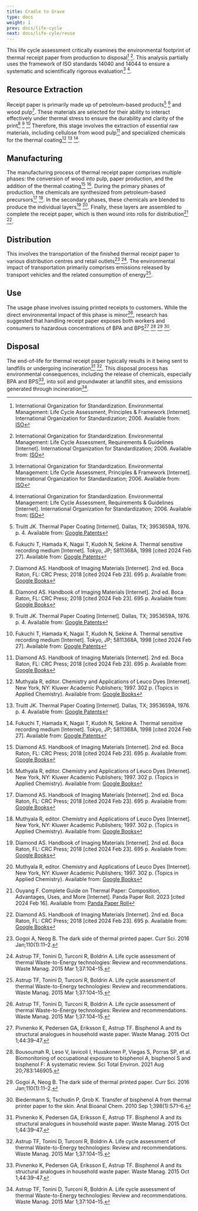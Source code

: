 ```yaml
---
title: Cradle to Grave
type: docs
weight: 1
prev: docs/life-cycle
next: docs/life-cyle/reuse
---
```


<!--- COMPLETE --->

This life cycle assessment critically examines the environmental footprint of thermal receipt paper from production to disposal[^19] [^20]. 
This analysis partially uses the framework of ISO standards 14040 and 14044 to ensure a systematic and scientifically rigorous evaluation[^19] [^20].

## Resource Extraction

Receipt paper is primarily made up of petroleum-based products[^11] [^12] and wood pulp[^9]. 
These materials are selected for their ability to interact effectively under thermal stress to ensure the durability and clarity of the print[^9] [^11] [^12]
Therefore, this stage involves the extraction of essential raw materials, including cellulose from wood pulp[^9] and specialized chemicals for the thermal coating[^10] [^11] [^12].

## Manufacturing

The manufacturing process of thermal receipt paper comprises multiple phases: the conversion of wood into pulp, paper production, and the addition of the thermal coating[^9] [^10]. 
During the primary phases of production, the chemicals are synthesized from petroleum-based precursors[^9] [^10]. 
In the secondary phases, these chemicals are blended to produce the individual layers[^9] [^10]. 
Finally, these layers are assembled to complete the receipt paper, which is then wound into rolls for distribution[^7] [^9].

## Distribution

This involves the transportation of the finished thermal receipt paper to various distribution centres and retail outlets[^18] [^21]. 
The environmental impact of transportation primarily comprises emissions released by transport vehicles and the related consumption of energy[^21].

## Use

The usage phase involves issuing printed receipts to customers. 
While the direct environmental impact of this phase is minor[^21], research has suggested that handling receipt paper exposes both workers and consumers to hazardous concentrations of BPA and BPS[^8] [^17] [^18] [^22].

## Disposal

The end-of-life for thermal receipt paper typically results in it being sent to landfills or undergoing incineration[^8] [^21]. 
This disposal process has environmental consequences, including the release of chemicals, especially BPA and BPS[^8], into soil and groundwater at landfill sites, and emissions generated through incineration[^21].


<!--- REFERENCES --->

[^1]: Canada Revenue Agency. Business Records [Internet]. Income Tax. 2023 [cited 2024 Feb 19]. Available from: [Canada Revenue Agency()]https://www.canada.ca/en/revenue-agency/services/tax/businesses/topics/sole-proprietorships-partnerships/business-records.html)
[^2]: Moneris. Receipt Requirements [Internet]. Moneris Developers. 2024 [cited 2024 Feb 19]. Available from: [Moneris](https://developer.moneris.com/More/Testing/Receipt%20Requirements)
[^3]: Bank of Canada. Payment Systems [Internet]. n.d. [cited 2024 Feb 26]. Available from: [Bank of Canada](https://www.bankofcanada.ca/2020/07/a-road-map-to-payment-systems/)
[^4]: Grand View Research. Thermal Paper Market Size, Share & Trends Analysis Report By Application (POS, Tags & Label, Lottery & Gaming), By Region (Asia Pacific, North America, Middle East & Africa, Europe), And Segment Forecasts, 2024 - 2030 [Internet]. San Francisco, CA: Grand View Research; 2023 Apr [cited 2024 Feb 26] p. 108. Available from: [Grand View Research](https://www.grandviewresearch.com/industry-analysis/thermal-paper-market)
[^5]: Moustafa K, García PJ, El Khoury F, Pierre S. From Seller Screens to Buyer Screens: Toward a Smart Digital Receipt Solution for Sustainability and Greenhouse Gas Mitigation by Million Tons. Digit Soc. 2023 Nov 30;2(3):53.
[^6]: Koester V. How Does Thermal Paper Work? [Internet]. ChemistryViews. 2019 [cited 2024 Feb 27]. Available from: [ChemistryViews](https://www.chemistryviews.org/details/ezine/11146606/How_Does_Thermal_Paper_Work/)
[^7]: Ouyang F. Complete Guide on Thermal Paper: Composition, Advantages, Uses, and More [Internet]. Panda Paper Roll. 2023 [cited 2024 Feb 16]. Available from: [Panda Paper Roll](https://pandapaperroll.com/complete-guide-on-thermal-paper/)
[^8]: Pivnenko K, Pedersen GA, Eriksson E, Astrup TF. Bisphenol A and its structural analogues in household waste paper. Waste Manag. 2015 Oct 1;44:39–47.
[^9]: Diamond AS. Handbook of Imaging Materials [Internet]. 2nd ed. Boca Raton, FL: CRC Press; 2018 [cited 2024 Feb 23]. 695 p. Available from: [Google Books](https://books.google.com/books?id=w2K1DwAAQBAJ&vq=two+color+thermal+printing&source=gbs_navlinks_s)
[^10]: Muthyala R, editor. Chemistry and Applications of Leuco Dyes [Internet]. New York, NY: Kluwer Academic Publishers; 1997. 302 p. (Topics in Applied Chemistry). Available from: [Google Books](https://books.google.com/books/about/Chemistry_and_Applications_of_Leuco_Dyes.html?id=5bPkBwAAQBAJ)
[^11]: Truitt JK. Thermal Paper Coating [Internet]. Dallas, TX; 3953659A, 1976. p. 4. Available from: [Google Patents](https://patents.google.com/patent/US3953659)
[^12]: Fukuchi T, Hamada K, Nagai T, Kudoh N, Sekine A. Thermal sensitive recording medium [Internet]. Tokyo, JP; 5811368A, 1998 [cited 2024 Feb 27]. Available from: [Google Patents](https://patents.google.com/patent/US5811368A/en)
[^13]: PubChem. Fluoran [Internet]. Compound Summary. 2024 [cited 2024 Feb 20]. Available from:[PubChem](https://pubchem.ncbi.nlm.nih.gov/compound/68994)
[^14]: PubChem. Crystal Violet Lactone [Internet]. Compound Summary. 2024 [cited 2024 Feb 20]. Available from: [PubChem](https://pubchem.ncbi.nlm.nih.gov/compound/73773)
[^15]: PubChem. Bisphenol A [Internet]. Compound Summary. 2024 [cited 2024 Feb 20]. Available from: [PubChem](https://pubchem.ncbi.nlm.nih.gov/compound/6623)
[^16]: PubChem. 4,4’-Sulfonyldiphenol (Bisphenol S) [Internet]. Compound Summary. 2024 [cited 2024 Feb 20]. Available from: [PubChem](https://pubchem.ncbi.nlm.nih.gov/compound/6626)
[^17]: Bousoumah R, Leso V, Iavicoli I, Huuskonen P, Viegas S, Porras SP, et al. Biomonitoring of occupational exposure to bisphenol A, bisphenol S and bisphenol F: A systematic review. Sci Total Environ. 2021 Aug 20;783:146905.
[^18]: Gogoi A, Neog B. The dark side of thermal printed paper. Curr Sci. 2016 Jan;110(1):11–2.
[^19]: International Organization for Standardization. Environmental Management: Life Cycle Assessment, Principles & Framework [Internet]. International Organization for Standardization; 2006. Available from: [ISO](https://www.iso.org/standard/37456.html)
[^20]: International Organization for Standardization. Environmental Management: Life Cycle Assessment, Requirements & Guidelines [Internet]. International Organization for Standardization; 2006. Available from: [ISO](https://www.iso.org/standard/38498.html)
[^21]: Astrup TF, Tonini D, Turconi R, Boldrin A. Life cycle assessment of thermal Waste-to-Energy technologies: Review and recommendations. Waste Manag. 2015 Mar 1;37:104–15.
[^22]: Biedermann S, Tschudin P, Grob K. Transfer of bisphenol A from thermal printer paper to the skin. Anal Bioanal Chem. 2010 Sep 1;398(1):571–6.
[^23]: O’Callaghan-Gordo C, Orta-Martínez M, Kogevinas M. Health effects of non-occupational exposure to oil extraction. Environ Health. 2016 Apr 26;15(1):56.
[^24]: Yadav UK, Dewan R, Verma N, Singh A. Prominent Safety and Health Hazards During Crude Extraction: A Review of Process. J Fail Anal Prev. 2021 Apr 1;21(2):604–9.
[^25]: Onyije FM, Hosseini B, Togawa K, Schüz J, Olsson A. Cancer Incidence and Mortality among Petroleum Industry Workers and Residents Living in Oil Producing Communities: A Systematic Review and Meta-Analysis. Int J Environ Res Public Health. 2021 Jan;18(8):4343.
[^26]: Torén K, Neitzel R, Sallsten G, Andersson E. Occupational exposure to soft paper dust and mortality. Occup Environ Med. 2020 Aug;77(8):549–54.
[^27]: Torén K, Hagberg S, Westberg H. Health effects of working in pulp and paper mills: exposure, obstructive airways diseases, hypersensitivity reactions, and cardiovascular diseases. Am J Ind Med. 1996 Feb;29(2):111–22.
[^28]: IARC Working Group on the Evaluation of Carcinogenic Risks to Humans. Occupational Exposures in Petroleum Refining; Crude Oil and Major Petroleum Fuels [Internet]. Lyon, FR: International Agency for Research on Cancer; 1989 [cited 2024 Mar 4]. (IARC Monographs on the Evaluation of Carcinogenic Risks to Humans). Available from: [NCBI](https://www.ncbi.nlm.nih.gov/books/NBK531261/)
[^29]: Occupational Safety and Health Administration. Hydrogen Sulfide [Internet]. Occupational Chemical Database. n.d. [cited 2024 Feb 28]. Available from: [OSHA](https://www.osha.gov/hydrogen-sulfide/standards)
[^30]: Canadian Centre for Occupational Health and Safety. Hydrogen Sulfide [Internet]. Chemical Profile. 2024 [cited 2024 Feb 28]. Available from: [CCOHS](https://www.ccohs.ca/oshanswers/chemicals/chem_profiles/hydrogen_sulfide.html)
[^31]: European Chemicals Agency. Hydrogen Sulfide [Internet]. Substance Infocard. 2023 [cited 2024 Feb 28]. Available from: [ECHA](https://echa.europa.eu/substance-information/-/substanceinfo/100.029.070)
[^32]: Occupational Safety and Health Administration. Permissible Exposure Limits, Annotated Tables [Internet]. Occupational Chemical Database. 2021 [cited 2024 Feb 28]. Available from: [OSHA](https://www.osha.gov/annotated-pels/table-z-1)
[^33]: Canadian Centre for Occupational Health and Safety. Acetone [Internet]. Chemical Profile. 2023 [cited 2024 Feb 28]. Available from: [CCOHS](https://www.ccohs.ca/oshanswers/chemicals/chem_profiles/acetone.html)
[^34]: European Chemicals Agency. Acetone [Internet]. Substance Infocard. 2023 [cited 2024 Feb 28]. Available from: [ECHA](https://echa.europa.eu/substance-information/-/substanceinfo/100.000.602)
[^35]: Occupational Safety and Health Administration. Woodworking: Health Hazards, Wood Dust, & Carcinogens [Internet]. Woodworking eTool. n.d. [cited 2024 Feb 28]. Available from: [OSHA](https://www.osha.gov/etools/woodworking/health-hazards/wood-dust)
[^36]: Canadian Centre for Occupational Health and Safety. Wood Dust [Internet]. Chemical Profile. 2023 [cited 2024 Feb 28]. Available from: [CCOHS](https://www.ccohs.ca/oshanswers/chemicals/wood_dust.html)
[^37]: European Parliament. Protecting workers: stricter limits on cancer-causing substances [Internet]. Press Room. 2017 [cited 2024 Feb 28]. Available from: [European Parliament](https://www.europarl.europa.eu/news/en/press-room/20170829IPR82604/)protecting-workers-stricter-limits-on-cancer-causing-substances
[^38]: Liao C, Kannan K. Widespread Occurrence of Bisphenol A in Paper and Paper Products: Implications for Human Exposure. Environ Sci Technol. 2011 Nov 1;45(21):9372–9.
[^39]: Caporossi L, Papaleo B. Bisphenol A and Metabolic Diseases: Challenges for Occupational Medicine. Int J Environ Res Public Health. 2017 Sep;14(9):959.
[^40]: Ndaw S, Remy A, Denis F, Marsan P, Jargot D, Robert A. Occupational exposure of cashiers to bisphenol S via thermal paper. Toxicol Lett. 2018 Dec 1;298:106–11.
[^41]: PubChem. 2-Anilino-3-methyl-6-(dibutylamino)fluoran [Internet]. Laboratory Chemical Safety Summary (LCSS) Datasheet. 2024 [cited 2024 Feb 20]. Available from: [PubChem](https://pubchem.ncbi.nlm.nih.gov/compound/3534526)
[^42]: PubChem. Crystal Violet Lactone [Internet]. Laboratory Chemical Safety Summary (LCSS) Datasheet. 2024 [cited 2024 Feb 20]. Available from: https://pubchem.ncbi.nlm.nih.gov/compound/73773
[^43]: PubChem. Bisphenol A [Internet]. Laboratory Chemical Safety Summary (LCSS) Datasheet. 2024 [cited 2024 Feb 20]. Available from: [PubChem](https://pubchem.ncbi.nlm.nih.gov/compound/6623)
[^44]: PubChem. 4,4’-Sulfonyldiphenol (Bisphenol S) [Internet]. Laboratory Chemical Safety Summary (LCSS) Datasheet. 2024 [cited 2024 Feb 20]. Available from: [PubChem](https://pubchem.ncbi.nlm.nih.gov/compound/6626)
[^45]: Hormann AM, Saal FS vom, Nagel SC, Stahlhut RW, Moyer CL, Ellersieck MR, et al. Holding Thermal Receipt Paper and Eating Food after Using Hand Sanitizer Results in High Serum Bioactive and Urine Total Levels of Bisphenol A (BPA). PLoS One. 2014 Oct 22;9(10):e110509.
[^46]: Ribeiro E, Ladeira C, Viegas S. Occupational Exposure to Bisphenol A (BPA): A Reality That Still Needs to Be Unveiled. Toxics. 2017 Sep;5(3):22.
[^47]: Hehn RS. NHANES Data Support Link between Handling of Thermal Paper Receipts and Increased Urinary Bisphenol A Excretion. Environ Sci Technol. 2016 Jan 5;50(1):397–404.
[^48]: Hormann AM. Bisphenol A (BPA) in Human Serum and Urine: Exposure via Dermal Absorption from Thermal Paper Receipts and Oral Ingestion after Transfer from Hand to Food [Internet] [M.A.]. [Columbia, MO]: University of Missouri; 2013 [cited 2024 Mar 4]. Available from: [University of Missouri](https://hdl.handle.net/10355/43992)
[^49]: Molina-Molina JM, Jiménez-Díaz I, Fernández MF, Rodriguez-Carrillo A, Peinado FM, Mustieles V, et al. Determination of bisphenol A and bisphenol S concentrations and assessment of estrogen- and anti-androgen-like activities in thermal paper receipts from Brazil, France, and Spain. Environ Res. 2019 Mar 1;170:406–15.
[^50]: Occupational Safety and Health Administration. Bisphenol A [Internet]. Occupational Chemical Database. 2020 [cited 2024 Feb 28]. Available from: [OSHA](https://www.osha.gov/chemicaldata/841)
[^51]: IMAP Group. Bisphenol S (BPS)-based polymers: Human health tier II assessment [Internet]. IMAP Group; 2020 [cited 2024 Feb 28]. Available from: [IMAP Group](https://www.nicnas.gov.au/chemical-information/imap-assessments/imap-group-assessment-report?assessment_id=14770)
[^52]: National Institute for Public Health and the Environment (NL). Overview of Occupational Exposure Limits within Europe. National Institute for Public Health and the Environment (NL); 2014.
[^53]: Schwartz AW, Landrigan PJ. Bisphenol A in Thermal Paper Receipts: An Opportunity for Evidence-Based Prevention. Environ Health Perspect. 2012 Jan;120(1):a14–5.